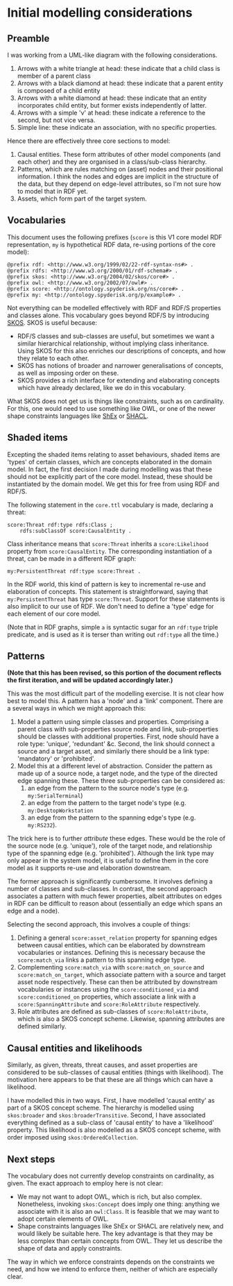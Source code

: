 # Initial modelling considerations

## Preamble

I was working from a UML-like diagram with the following considerations.
1. Arrows with a white triangle at head: these indicate that a child class is member of a parent class
2. Arrows with a black diamond at head: these indicate that a parent entity is composed of a child entity
3. Arrows with a white diamond at head: these indicate that an entity incorporates child entity, but former exists independently of latter.
4. Arrows with a simple 'v' at head: these indicate a reference to the second, but not vice versa.
5. Simple line: these indicate an association, with no specific properties.

Hence there are effectively three core sections to model:
1. Causal entities. These form attributes of other model components (and each other) and they are organised in a class/sub-class hierarchy.
2. Patterns, which are rules matching on (asset) nodes and their positional information. I think the nodes and edges are implicit in the structure of the data, but they depend on edge-level attributes, so I'm not sure how to model that in RDF yet.
3. Assets, which form part of the target system.

## Vocabularies

This document uses the following prefixes (`score` is this V1 core model RDF representation, `my` is hypothetical RDF data, re-using portions of the core model):
```turtle
@prefix rdf: <http://www.w3.org/1999/02/22-rdf-syntax-ns#> .
@prefix rdfs: <http://www.w3.org/2000/01/rdf-schema#> .
@prefix skos: <http://www.w3.org/2004/02/skos/core#> .
@prefix owl: <http://www.w3.org/2002/07/owl#> .
@prefix score: <http://ontology.spyderisk.org/ns/core#> .
@prefix my: <http://ontology.spyderisk.org/p/example#> .
```

Not everything can be modelled effectively with RDF and RDF/S properties and classes alone. This vocabulary goes beyond RDF/S by introducing [SKOS](https://www.w3.org/2004/02/skos/). SKOS is useful because:
- RDF/S classes and sub-classes are useful, but sometimes we want a similar hierarchical relationship, without implying class inheritance. Using SKOS for this also enriches our descriptions of concepts, and how they relate to each other.
- SKOS has notions of broader and narrower generalisations of concepts, as well as imposing order on these.
- SKOS provides a rich interface for extending and elaborating concepts which have already declared, like we do in this vocabulary.

What SKOS does not get us is things like constraints, such as on cardinality. For this, one would need to use something like OWL, or one of the newer shape constraints languages like [ShEx](https://shex.io/) or [SHACL](https://www.w3.org/TR/shacl/).


## Shaded items

Excepting the shaded items relating to asset behaviours, shaded items are 'types' of certain classes, which are concepts elaborated in the domain model. In fact, the first decision I made during modelling was that these should not be explicitly part of the core model. Instead, these should be instantiated by the domain model. We get this for free from using RDF and RDF/S.

The following statement in the `core.ttl` vocabulary is made, declaring a threat:
```turtle
score:Threat rdf:type rdfs:Class ;
    rdfs:subClassOf score:CausalEntity .
```
Class inheritance means that `score:Threat` inherits a `score:Likelihood` property from `score:CausalEntity`. The corresponding instantiation of a threat, can be made in a different RDF graph:
```turtle
my:PersistentThreat rdf:type score:Threat .
```
In the RDF world, this kind of pattern is key to incremental re-use and elaboration of concepts. This statement is straightforward, saying that `my:PersistentThreat` has type `score:Threat`. Support for these statements is also implicit to our use of RDF. We don't need to define a 'type' edge for each element of our core model. 

(Note that in RDF graphs, simple `a` is syntactic sugar for an `rdf:type` triple predicate, and is used as it is terser than writing out `rdf:type` all the time.)

## Patterns

**(Note that this has been revised, so this portion of the document reflects the first iteration, and will be updated accordingly later.)**

This was the most difficult part of the modelling exercise. It is not clear how best to model this. A pattern has a 'node' and a 'link' component. There are a several ways in which we might approach this:
1. Model a pattern using simple classes and properties. Comprising a parent class with sub-properties source node and link, sub-properties should be classes with additional properties. First, node should have a role type: 'unique', 'redundant' &c. Second, the link should connect a source and a target asset, and similarly there should be a link type: 'mandatory' or 'prohibited'. 
2. Model this at a different level of abstraction. Consider the pattern as made up of a source node, a target node, and the type of the directed edge spanning these. These three sub-properties can be considered as:
   1. an edge from the pattern to the source node's type (e.g. `my:SerialTerminal`)
   2. an edge from the pattern to the target node's type (e.g. `my:DesktopWorkstation`
   3. an edge from the pattern to the spanning edge's type (e.g. `my:RS232`). 

The trick here is to further *attribute* these edges. These would be the role of the source node (e.g. 'unique'), role of the target node, and relationship type of the spanning edge (e.g. 'prohibited'). Although the link type may only appear in the system model, it is useful to define them in the core model as it supports re-use and elaboration downstream.

The former approach is significantly cumbersome. It involves defining a number of classes and sub-classes. In contrast, the second approach associates a pattern with much fewer properties, albeit attributes on edges in RDF can be difficult to reason about (essentially an edge which spans an edge and a node).

Selecting the second approach, this involves a couple of things:
1. Defining a general `score:asset_relation` property for spanning edges between causal entities, which can be elaborated by downstream vocabularies or instances. Defining this is necessary because the `score:match_via` links a pattern to this spanning edge type.
2. Complementing `score:match_via` with `score:match_on_source` and `score:match_on_target`, which associate pattern with a source and target asset node respectively. These can then be attributed by downstream vocabularies or instances using the `score:conditioned_via` and `score:conditioned_on` properties, which associate a link with a `score:SpanningAttribute` and `score:RoleAttribute` respectively.
3. Role attributes are defined as sub-classes of `score:RoleAttribute`, which is also a SKOS concept scheme. Likewise, spanning attributes are defined similarly.

## Causal entities and likelihoods

Similarly, as given, threats, threat causes, and asset properties are considered to be sub-classes of causal entities (things with likelihood). The motivation here appears to be that these are all things which can have a likelihood.

I have modelled this in two ways. First, I have modelled 'causal entity' as part of a SKOS concept scheme. The hierarchy is modelled using `skos:broader` and `skos:broaderTransitive`. Second, I have associated everything defined as a sub-class of 'causal entity' to have a 'likelihood' property. This likelihood is also modelled as a SKOS concept scheme, with order imposed using `skos:OrderedCollection`.

## Next steps

The vocabulary does not currently develop constraints on cardinality, as given. The exact approach to employ here is not clear:
- We may not want to adopt OWL, which is rich, but also complex. Nonetheless, invoking `skos:Concept` does imply one thing: anything we associate with it is also an `owl:Class`. It is feasible that we may want to adopt certain elements of OWL.
- Shape constraints languages like ShEx or SHACL are relatively new, and would likely be suitable here. The key advantage is that they may be less complex than certain concepts from OWL. They let us describe the shape of data and apply constraints.

The way in which we enforce constraints depends on the constraints we need, and how we intend to enforce them, neither of which are especially clear.
